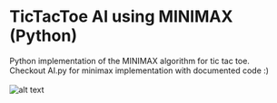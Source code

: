 # TicTacToe AI using MINIMAX (Python)
Python implementation of the MINIMAX algorithm for tic tac toe.
<br>
Checkout AI.py for minimax implementation with documented code :)
<br><br>
![alt text](https://lh3.googleusercontent.com/pw/AIL4fc_oPt1hsT3yvt3epanIbYm6eFM6klKG_VbipjRpN4EFcTRGyeMyLrc_hVMsy9W_BbodQPBZHklw-FI9JOH6v8DH5B1rpDcRGQsyl678BLA80GWN5MGsj3-j6oSuxL_1fhC7Mm6fRqf6aGfWyUkq0hN3w-zO0vFy9IEsAhZxvWQNLmq0UPzbJKP47XiDeaVpR9M2jj8TRo_fU46a9j9ldXv87Sx25w-0Arw9M75tsUMsK_Ew89oAuv0YsJ_w8Vrxzqs3UtxX0E9agt2Bjqa9Pehr3z5IYUmcabay1-BwXmtGfg9G5mMeXVlzQOJ1Zrg_4N1HYC_N0DYg7vKs00h3WGwGCottRdLe9MEKhasPN1m5rYuP60viCdTU0DOzqPiLmh7GXq7EDjBi2R-arkqETy7VoU30tsKUzIDcSG1PONs7tPJn_foqEDt8sOPrU7ESMW_Ni6jNDB23HaKm7KTY5HGYpBLiczL3MXjj8Ae3TKbvGf-TZvEA63xvBABGhmjNqDCF5Ohg0MRabKAy5kCq1iIMTPMSxN78MWeOrBuK-OMIU8J5jQ8PZOFPwEihdwLaIhrr8mY9Hutet7SkYDfBiXRaa4SiTGCErwDBazmmRZ1IiUuYiC5Si-FCZ6wQbbulKvO5H6eRnDr3Ztn2Xc5ktntqv-5vU3UIEAE0RiQ54iJypY8Dz8pvQQCiTdQDaXBFYAf39UjNJX_y94kCQhnKW-Q8Ugee0o2DZ9C57rF98z0h_HTFBaLIWzEex5Ul7j1EmUhi-97n0hj6SM4_BaOHrdlCV5zfn461oD4jycU0mFJ3tMOtyVKC-ctpqdiniPV-qs6Ir5q1AbsjNcx5cy_kvoSSO3fVRptnYq1tYoTXw23n33XoVNMhlTZKE38aPdHQ9wP9frZTESr6sY_-rx6cVp6YjOqxlgIC3nLTHAni2_NT0TaDp90TKYSteIuj6DgNLCSNeufIbL-rH6OmqzgFUzTq4iDRbzG0DwKpkM8UkvPFlC1F62hKdS2JE12yzbOW_Lcd=w535-h439-s-no?authuser=3)

